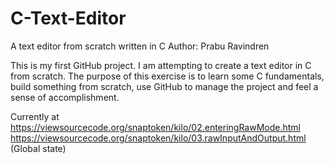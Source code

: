 # C-Text-Editor
A text editor from scratch written in C
Author: Prabu Ravindren

This is my first GitHub project. I am attempting to create a text editor in C from scratch. The purpose of this exercise is to learn some C fundamentals, build something from scratch, use GitHub to manage the project and feel a sense of accomplishment.

Currently at
https://viewsourcecode.org/snaptoken/kilo/02.enteringRawMode.html
https://viewsourcecode.org/snaptoken/kilo/03.rawInputAndOutput.html (Global state)
